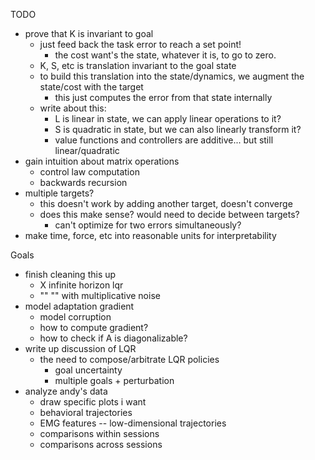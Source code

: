 TODO
- prove that K is invariant to goal
    - just feed back the task error to reach a set point!
        - the cost want's the state, whatever it is, to go to zero.
    - K, S, etc is translation invariant to the goal state
    - to build this translation into the state/dynamics, we augment the state/cost with the target
        - this just computes the error from that state internally
    - write about this:
        - L is linear in state, we can apply linear operations to it?
        - S is quadratic in state, but we can also linearly transform it?
        - value functions and controllers are additive... but still linear/quadratic
- gain intuition about matrix operations
    - control law computation
    - backwards recursion
- multiple targets?
    - this doesn't work by adding another target, doesn't converge
    - does this make sense? would need to decide between targets?
        - can't optimize for two errors simultaneously?
- make time, force, etc into reasonable units for interpretability

Goals
- finish cleaning this up
    - X infinite horizon lqr
    - "" "" with multiplicative noise
- model adaptation gradient
    - model corruption
    - how to compute gradient? 
    - how to check if A is diagonalizable?
- write up discussion of LQR
    - the need to compose/arbitrate LQR policies
        - goal uncertainty
        - multiple goals + perturbation
- analyze andy's data
    - draw specific plots i want
    - behavioral trajectories
    - EMG features -- low-dimensional trajectories
    - comparisons within sessions
    - comparisons across sessions
